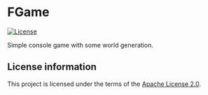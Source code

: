 # FGame

[![License](https://img.shields.io/hexpm/l/plug.svg)](https://github.com/Vasar007/FGame/blob/master/LICENSE)

Simple console game with some world generation.

## License information

This project is licensed under the terms of the [Apache License 2.0](LICENSE).
